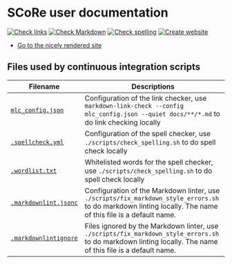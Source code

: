 # SCoRe user documentation

<!-- markdownlint-disable MD013 --><!-- Badges cannot be split up over lines, hence will break 80 characters per line -->

[![Check links](https://github.com/NBISweden/SCORe_user_doc/actions/workflows/check_links.yaml/badge.svg?branch=main)](https://github.com/NBISweden/SCORe_user_doc/actions/workflows/check_links.yaml)
[![Check Markdown](https://github.com/NBISweden/SCORe_user_doc/actions/workflows/check_markdown.yaml/badge.svg?branch=main)](https://github.com/NBISweden/SCORe_user_doc/actions/workflows/check_markdown.yaml)
[![Check spelling](https://github.com/NBISweden/SCORe_user_doc/actions/workflows/check_spelling.yaml/badge.svg?branch=main)](https://github.com/NBISweden/SCORe_user_doc/actions/workflows/check_spelling.yaml)
[![Create website](https://github.com/NBISweden/SCORe_user_doc/actions/workflows/create_website.yaml/badge.svg?branch=main)](https://github.com/NBISweden/SCORe_user_doc/actions/workflows/create_website.yaml)

<!-- markdownlint-enable MD013 -->

- [Go to the nicely rendered site](https://NBISweden.github.io/SCoRe_user_doc/)

## Files used by continuous integration scripts

<!-- markdownlint-disable MD013 --><!-- Tables cannot be split up over lines, hence will break 80 characters per line -->

Filename                              |Descriptions
--------------------------------------|--------------------------------------------------------------------------------------------------------------------------------------
[`mlc_config.json`](mlc_config.json)    |Configuration of the link checker, use `markdown-link-check --config mlc_config.json --quiet docs/**/*.md` to do link checking locally
[`.spellcheck.yml`](.spellcheck.yml)         | Configuration of the spell checker, use `./scripts/check_spelling.sh` to do spell check locally
[`.wordlist.txt`](.wordlist.txt)             | Whitelisted words for the spell checker, use `./scripts/check_spelling.sh` to do spell check locally
[`.markdownlint.jsonc`](.markdownlint.jsonc)|Configuration of the Markdown linter, use `./scripts/fix_markdown_style_errors.sh` to do markdown linting locally. The name of this file is a default name.
[`.markdownlintignore`](.markdownlintignore)|Files ignored by the Markdown linter, use `./scripts/fix_markdown_style_errors.sh` to do markdown linting locally. The name of this file is a default name.

<!-- markdownlint-enable MD013 -->

